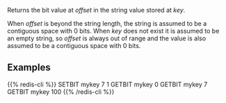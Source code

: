 Returns the bit value at _offset_ in the string value stored at _key_.

When _offset_ is beyond the string length, the string is assumed to be a
contiguous space with 0 bits.
When _key_ does not exist it is assumed to be an empty string, so _offset_ is
always out of range and the value is also assumed to be a contiguous space with
0 bits.

## Examples

{{% redis-cli %}}
SETBIT mykey 7 1
GETBIT mykey 0
GETBIT mykey 7
GETBIT mykey 100
{{% /redis-cli %}}

